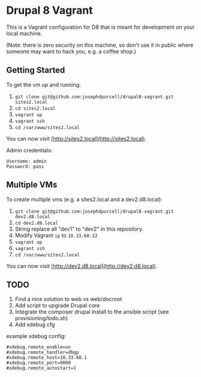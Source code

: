 # Drupal 8 Vagrant

This is a Vagrant configuration for D8 that is meant for development on your local machine.

(Note: there is zero security on this machine, so don't use it in public where someone may want to hack you, e.g. a coffee shop.)

## Getting Started

To get the vm up and running:

1. `git clone git@github.com:josephdpurcell/drupal8-vagrant.git sites2.local`
1. `cd sites2.local`
1. `vagrant up`
1. `vagrant ssh`
1. `cd /var/www/sites2.local`

You can now visit [http://sites2.local](http://sites2.local).

Admin credentials:

```
Username: admin
Password: pass
```

## Multiple VMs

To create multiple vms (e.g. a sites2.local and a dev2.d8.local):

1. `git clone git@github.com:josephdpurcell/drupal8-vagrant.git dev2.d8.local`
1. `cd dev2.d8.local`
1. String replace all "dev1" to "dev2" in this repository.
1. Modify Vagrant `ip` to `10.33.60.12`
1. `vagrant up`
1. `vagrant ssh`
1. `cd /var/www/sites2.local`

You can now visit [http://dev2.d8.local](http://dev2.d8.local).

## TODO

1. Find a nice solution to web vs web/docroot
1. Add script to upgrade Drupal core
1. Integrate the composer drupal install to the ansible script (see provisioning/todo.sh)
1. Add xdebug cfg

example xdebug config:

```
#xdebug.remote_enable=on
#xdebug.remote_handler=dbgp
#xdebug.remote_host=10.33.60.1
#xdebug.remote_port=9000
#xdebug.remote_autostart=1
```
